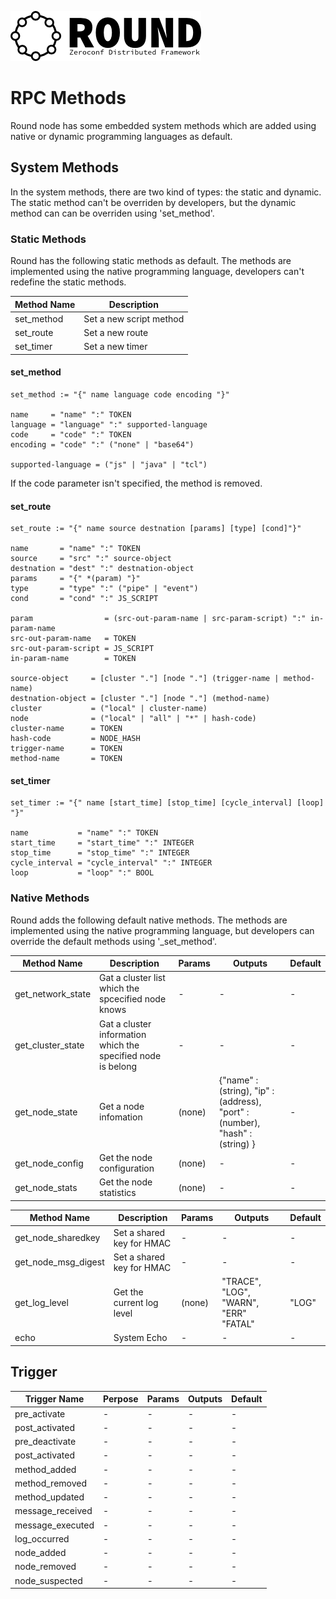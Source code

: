 ![round_logo](./img/round_logo.png)

# RPC Methods

Round node has some embedded system methods which are added using native or dynamic programming languages as default.

## System Methods

In the system methods, there are two kind of types: the static and dynamic. The static method can't be overriden by developers, but the dynamic method can can be overriden using 'set_method'.

### Static Methods

Round has the following static methods as default. The methods are implemented using the native programming language, developers can't redefine the static methods.

| Method Name | Description |
| --- | --- |
| set_method | Set a new script method |
| set_route | Set a new route |
| set_timer | Set a new timer |

#### set_method

```
set_method := "{" name language code encoding "}"

name     = "name" ":" TOKEN
language = "language" ":" supported-language
code     = "code" ":" TOKEN
encoding = "code" ":" ("none" | "base64")

supported-language = ("js" | "java" | "tcl")
```

If the code parameter isn't specified, the method is removed.

#### set_route

```
set_route := "{" name source destnation [params] [type] [cond]"}"

name       = "name" ":" TOKEN
source     = "src" ":" source-object
destnation = "dest" ":" destnation-object
params     = "{" *(param) "}"
type       = "type" ":" ("pipe" | "event")
cond       = "cond" ":" JS_SCRIPT

param                = (src-out-param-name | src-param-script) ":" in-param-name
src-out-param-name   = TOKEN
src-out-param-script = JS_SCRIPT
in-param-name        = TOKEN

source-object     = [cluster "."] [node "."] (trigger-name | method-name)
destnation-object = [cluster "."] [node "."] (method-name)
cluster           = ("local" | cluster-name)
node              = ("local" | "all" | "*" | hash-code)
cluster-name      = TOKEN
hash-code         = NODE_HASH
trigger-name      = TOKEN
method-name       = TOKEN
```

#### set_timer

```
set_timer := "{" name [start_time] [stop_time] [cycle_interval] [loop] "}"

name           = "name" ":" TOKEN
start_time     = "start_time" ":" INTEGER
stop_time      = "stop_time" ":" INTEGER
cycle_interval = "cycle_interval" ":" INTEGER
loop           = "loop" ":" BOOL
```

### Native Methods

Round adds the following default native methods. The methods are implemented using the native programming language, but developers can override the default methods using '_set_method'.

| Method Name | Description | Params | Outputs | Default |
| --- | --- | --- | --- | --- |
| get_network_state | Gat a cluster list which the spcecified node knows | - | - | - |
| get_cluster_state | Gat a cluster information which the specified node is belong | - | - | - |
| get_node_state | Get a node infomation | (none) | {"name" : (string), "ip" : (address), "port" : (number),  "hash" : (string) } | - |
| get_node_config | Get the node configuration | (none) | - | - |
| get_node_stats | Get the node statistics | (none) | - | - |


| Method Name | Description | Params | Outputs | Default |
| --- | --- | --- | --- | --- |
| get_node_sharedkey | Set a shared key for HMAC | - | - | - |
| get_node_msg_digest | Set a shared key for HMAC | - | - | - |
| get_log_level | Get the current log level | (none) | "TRACE", "LOG", "WARN", "ERR" "FATAL" | "LOG" |
| echo | System Echo | - | - | - |

## Trigger

| Trigger Name | Perpose | Params | Outputs | Default |
| --- | --- | --- | --- | --- |
| pre_activate | - | - | - | - |
| post_activated | - | - | - | - |
| pre_deactivate | - | - | - | - |
| post_activated | - | - | - | - |
| method_added | - | - | - | - |
| method_removed | - | - | - | - |
| method_updated | - | - | - | - |
| message_received | - | - | - | - |
| message_executed | - | - | - | - |
| log_occurred | - | - | - | - |
| node_added | - | - | - | - |
| node_removed | - | - | - | - |
| node_suspected | - | - | - | - |

